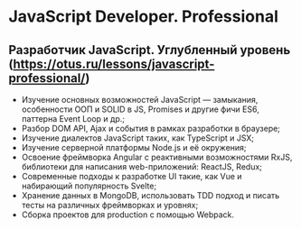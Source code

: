 # JavaScript Developer. Professional 
## Разработчик JavaScript. Углубленный уровень (https://otus.ru/lessons/javascript-professional/)



* Изучение основных возможностей JavaScript — замыкания, особенности ООП и SOLID в JS, Promises и другие фичи ES6, паттерна Event Loop и др.;
* Разбор DOM API, Ajax и события в рамках разработки в браузере;
* Изучение диалектов JavaScript таких, как TypeScript и JSX;
* Изучение серверной платформы Node.js и её окружения;
* Освоение фреймворка Angular с реактивными возможностями RxJS, библиотеки для написания web-приложений: ReactJS, Redux;
* Современные подходы к разработке UI такие, как Vue и набирающий популярность Svelte;
* Хранение данных в MongoDB, использовать TDD подход и писать тесты на различных фреймворках и уровнях;
* Сборка проектов для production с помощью Webpack.